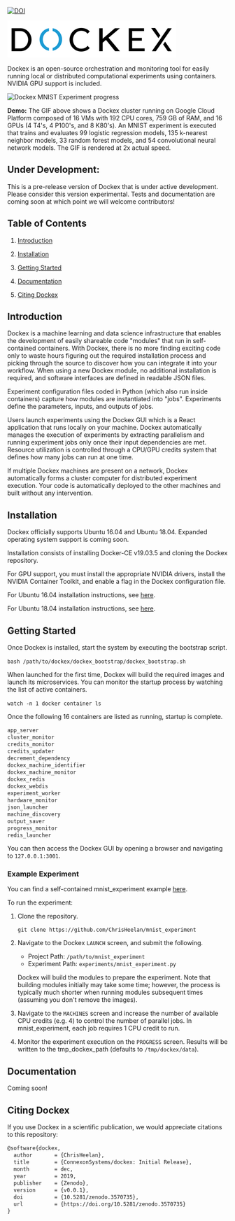 [![DOI](https://zenodo.org/badge/219467652.svg)](https://zenodo.org/badge/latestdoi/219467652)

![Alt text](docs/img/dockex_black.svg)

Dockex is an open-source orchestration and monitoring tool for easily running local or distributed computational experiments 
using containers. NVIDIA GPU support is included.

![Dockex MNIST Experiment progress](docs/dockex_mnist_experiment_progress.gif)

__Demo:__ The GIF above shows a Dockex cluster running on Google Cloud Platform composed of 16 VMs with 192 CPU cores, 
759 GB of RAM, and 16 GPUs (4 T4's, 4 P100's, and 8 K80's). An MNIST experiment is executed that trains and evaluates 
 99 logistic regression models, 135 k-nearest neighbor models, 33 random forest models, and 54 convolutional neural 
 network models. The GIF is rendered at 2x actual speed.

## Under Development:

This is a pre-release version of Dockex that is under active development. Please consider this version experimental. 
Tests and documentation are coming soon at which point we will welcome contributors!

## Table of Contents

1. [Introduction](#Introduction)

2. [Installation](#Installation)

3. [Getting Started](#GettingStarted)

4. [Documentation](#Documentation)

5. [Citing Dockex](#CitingDockex)  

<a name="Introduction"></a>
## Introduction

Dockex is a machine learning and data science infrastructure that enables the development of easily shareable code 
"modules" that run in self-contained containers. With Dockex, there is no more finding exciting code only to 
waste hours figuring out the required installation process and picking through the source to discover how you can 
integrate it into your workflow. When using a new Dockex module, no additional installation is required, and software 
interfaces are defined in readable JSON files.

Experiment configuration files coded in Python (which also run inside containers) capture how modules are 
instantiated into "jobs". Experiments define the parameters, inputs, and outputs of jobs.

Users launch experiments using the Dockex GUI which is a React application that runs locally on your machine. Dockex 
automatically manages the execution of experiments by extracting parallelism and running experiment jobs only once 
their input dependencies are met. Resource utilization is controlled through a CPU/GPU credits system that defines how 
many jobs can run at one time.  

If multiple Dockex machines are present on a network, Dockex automatically 
forms a cluster computer for distributed experiment execution. Your code is automatically deployed to the other 
machines and built without any intervention.

<a name="Installation"></a>
## Installation

Dockex officially supports Ubuntu 16.04 and Ubuntu 18.04. Expanded operating system support is coming soon.

Installation consists of installing Docker-CE v19.03.5 and cloning the Dockex repository. 

For GPU support, you must install the appropriate NVIDIA drivers, install the NVIDIA Container Toolkit, and enable a 
flag in the Dockex configuration file.

For Ubuntu 16.04 installation instructions, see [here](docs/ubuntu_1604_install.md).

For Ubuntu 18.04 installation instructions, see [here](docs/ubuntu_1804_install.md).

<a name="GettingStarted"></a>
## Getting Started

Once Dockex is installed, start the system by executing the bootstrap script.

```bash /path/to/dockex/dockex_bootstrap/dockex_bootstrap.sh```

When launched for the first time, Dockex will build the required images and launch its microservices. You can 
monitor the startup process by watching the list of active containers.

```watch -n 1 docker container ls```

Once the following 16 containers are listed as running, startup is complete.

```
app_server
cluster_monitor
credits_monitor
credits_updater
decrement_dependency
dockex_machine_identifier
dockex_machine_monitor
dockex_redis
dockex_webdis
experiment_worker
hardware_monitor
json_launcher
machine_discovery
output_saver
progress_monitor
redis_launcher
```

You can then access the Dockex GUI by opening a browser and navigating to ```127.0.0.1:3001```.

### Example Experiment
You can find a self-contained mnist_experiment example [here](https://github.com/ChrisHeelan/mnist_experiment).

To run the experiment:

1. Clone the repository.

    ```
    git clone https://github.com/ChrisHeelan/mnist_experiment
    ```

2. Navigate to the Dockex ```LAUNCH``` screen, and submit the following.

    * Project Path: ```/path/to/mnist_experiment```
    * Experiment Path: ```experiments/mnist_experiment.py```

    Dockex will build the modules to prepare the experiment. Note that building modules initially may take some 
    time; however, the process is typically much shorter when running modules subsequent times (assuming you don't 
    remove the images).

3. Navigate to the ```MACHINES``` screen and increase the number of available CPU credits (e.g. 4) to control the 
number of parallel jobs. In mnist_experiment, each job requires 1 CPU credit to run.

4. Monitor the experiment execution on the ```PROGRESS``` screen. Results will be written to the tmp_dockex_path 
(defaults to ```/tmp/dockex/data```).

<a name="Documentation"></a>
## Documentation

Coming soon!

<a name="CitingDockex"></a>
## Citing Dockex

If you use Dockex in a scientific publication, we would appreciate citations to this repository: 

```
@software{dockex,
  author       = {ChrisHeelan},
  title        = {ConnexonSystems/dockex: Initial Release},
  month        = dec,
  year         = 2019,
  publisher    = {Zenodo},
  version      = {v0.0.1},
  doi          = {10.5281/zenodo.3570735},
  url          = {https://doi.org/10.5281/zenodo.3570735}
}
```
